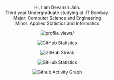 <p align="center"> Hi, I am Devansh Jain. <br> Third year Undergraduate studying at IIT Bombay. <br> Major: Computer Science and Engineering <br> Minor: Applied Statistics and Informatics </p>

<p align="center">
  <img src="https://komarev.com/ghpvc/?username=devansh-dvj&style=plastic&color=blueviolet" alt=profile_views/>
</p>

<p align="center">
  <img alt="GitHub Statistics" src="https://github-readme-stats.vercel.app/api?username=devansh-dvj&count_private=true&show_icons=true&theme=dracula">
</p>

<p align="center">
  <img alt="GitHub Streak" src="http://github-readme-streak-stats.herokuapp.com?user=devansh-dvj&theme=dracula">
</p>

<p align="center">
  <img alt="GitHub Statistics" src="https://github-readme-stats.vercel.app/api/top-langs/?username=devansh-dvj&layout=compact&theme=dark&langs_count=10&hide=html,objective-c,jupyter%20notebook,scss">
</p>

<p align="center">
  <img alt="Github Activity Graph" src="https://activity-graph.herokuapp.com/graph?username=devansh-dvj&theme=dracula">
</p>
